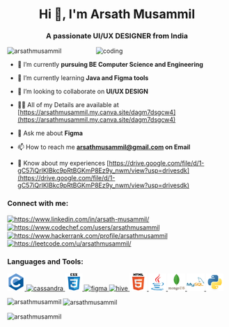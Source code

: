 <h1 align="center">Hi 👋, I'm Arsath Musammil</h1>
<h3 align="center">A passionate UI/UX DESIGNER from India</h3>

<img align="right" alt="coding" width="300" src="https://camo.githubusercontent.com/2366b34bb903c09617990fb5fff4622f3e941349e846ddb7e73df872a9d21233/68747470733a2f2f63646e2e6472696262626c652e636f6d2f75736572732f3733303730332f73637265656e73686f74732f363538313234332f6176656e746f2e676966">

<p align="left"> <img src="https://komarev.com/ghpvc/?username=arsathmusammil&label=Profile%20views&color=0e75b6&style=flat" alt="arsathmusammil" /> </p>

- 🔭 I’m currently **pursuing BE Computer Science and Engineering**

- 🌱 I’m currently learning **Java and Figma tools**

- 👯 I’m looking to collaborate on **UI/UX DESIGN**

- 👨‍💻 All of my Details are available at [https://arsathmusammil.my.canva.site/dagm7dsgcw4](https://arsathmusammil.my.canva.site/dagm7dsgcw4)

- 💬 Ask me about **Figma**

- 📫 How to reach me **arsathmusammil@gmail.com on Email**

- 📄 Know about my experiences [https://drive.google.com/file/d/1-gC57iQrIKIBkc9pRtBGKmP8Ez9y_nwm/view?usp=drivesdk](https://drive.google.com/file/d/1-gC57iQrIKIBkc9pRtBGKmP8Ez9y_nwm/view?usp=drivesdk)

<h3 align="left">Connect with me:</h3>
<p align="left">
<a href="https://linkedin.com/in/https://www.linkedin.com/in/arsath-musammil/" target="blank"><img align="center" src="https://raw.githubusercontent.com/rahuldkjain/github-profile-readme-generator/master/src/images/icons/Social/linked-in-alt.svg" alt="https://www.linkedin.com/in/arsath-musammil/" height="30" width="40" /></a>
<a href="https://www.codechef.com/users/https://www.codechef.com/users/arsathmusammil" target="blank"><img align="center" src="https://cdn.jsdelivr.net/npm/simple-icons@3.1.0/icons/codechef.svg" alt="https://www.codechef.com/users/arsathmusammil" height="30" width="40" /></a>
<a href="https://www.hackerrank.com/https://www.hackerrank.com/profile/arsathmusammil" target="blank"><img align="center" src="https://raw.githubusercontent.com/rahuldkjain/github-profile-readme-generator/master/src/images/icons/Social/hackerrank.svg" alt="https://www.hackerrank.com/profile/arsathmusammil" height="30" width="40" /></a>
<a href="https://www.leetcode.com/https://leetcode.com/u/arsathmusammil/" target="blank"><img align="center" src="https://raw.githubusercontent.com/rahuldkjain/github-profile-readme-generator/master/src/images/icons/Social/leet-code.svg" alt="https://leetcode.com/u/arsathmusammil/" height="30" width="40" /></a>
</p>

<h3 align="left">Languages and Tools:</h3>
<p align="left"> <a href="https://www.cprogramming.com/" target="_blank" rel="noreferrer"> <img src="https://raw.githubusercontent.com/devicons/devicon/master/icons/c/c-original.svg" alt="c" width="40" height="40"/> </a> <a href="https://cassandra.apache.org/" target="_blank" rel="noreferrer"> <img src="https://www.vectorlogo.zone/logos/apache_cassandra/apache_cassandra-icon.svg" alt="cassandra" width="40" height="40"/> </a> <a href="https://www.w3schools.com/css/" target="_blank" rel="noreferrer"> <img src="https://raw.githubusercontent.com/devicons/devicon/master/icons/css3/css3-original-wordmark.svg" alt="css3" width="40" height="40"/> </a> <a href="https://www.figma.com/" target="_blank" rel="noreferrer"> <img src="https://www.vectorlogo.zone/logos/figma/figma-icon.svg" alt="figma" width="40" height="40"/> </a> <a href="https://hive.apache.org/" target="_blank" rel="noreferrer"> <img src="https://www.vectorlogo.zone/logos/apache_hive/apache_hive-icon.svg" alt="hive" width="40" height="40"/> </a> <a href="https://www.w3.org/html/" target="_blank" rel="noreferrer"> <img src="https://raw.githubusercontent.com/devicons/devicon/master/icons/html5/html5-original-wordmark.svg" alt="html5" width="40" height="40"/> </a> <a href="https://www.java.com" target="_blank" rel="noreferrer"> <img src="https://raw.githubusercontent.com/devicons/devicon/master/icons/java/java-original.svg" alt="java" width="40" height="40"/> </a> <a href="https://www.mongodb.com/" target="_blank" rel="noreferrer"> <img src="https://raw.githubusercontent.com/devicons/devicon/master/icons/mongodb/mongodb-original-wordmark.svg" alt="mongodb" width="40" height="40"/> </a> <a href="https://www.mysql.com/" target="_blank" rel="noreferrer"> <img src="https://raw.githubusercontent.com/devicons/devicon/master/icons/mysql/mysql-original-wordmark.svg" alt="mysql" width="40" height="40"/> </a> <a href="https://www.python.org" target="_blank" rel="noreferrer"> <img src="https://raw.githubusercontent.com/devicons/devicon/master/icons/python/python-original.svg" alt="python" width="40" height="40"/> </a> </p>

<p><img align="left" src="https://github-readme-stats.vercel.app/api/top-langs?username=arsathmusammil&show_icons=true&locale=en&layout=compact" alt="arsathmusammil" /></p>

<p>&nbsp;<img align="center" src="https://github-readme-stats.vercel.app/api?username=arsathmusammil&show_icons=true&locale=en" alt="arsathmusammil" /></p>

<p><img align="center" src="https://github-readme-streak-stats.herokuapp.com/?user=arsathmusammil&" alt="arsathmusammil" /></p>
